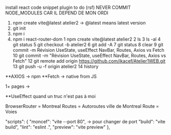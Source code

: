 install react code snippet plugin to do (rsf)
NEVER COMMIT NODE_MODULES CAR IL DEPEND DE MON ORDI

1. npm create vite@latest atelier2 -> @latest means latest version 
2. git init
3. npm i
4. npm i react-router-dom
1  npm create vite@latest atelier2
2  ls
3  ls -al
4  git status
5  git checkout -b atelier2
6  git add -A
7  git status
8  clear
9  git commit -m Révision UseState, useEffect NavBar, Routes, Axios vs Fetch
10  git commit -m "Révision UseState, useEffect NavBar, Routes, Axios vs Fetch"
12  git remote add origin https://github.com/ikacef/Atelier1WEB.git
13  git push -u -f origin atelier2
14  history


**AXIOS -> npm
**Fetch -> native from JS

1+ pages -> <BrowserRouter> </BrowserRouter>

**UseEffect quand un truc n'est pas à moi 

BrowserRouter = Montreal
Routes = Autoroutes ville de Montreal
Route = Voies

"scripts": {
    "moncef": "vite --port 80", -> pour changer de port
    "build": "vite build",
    "lint": "eslint .",
    "preview": "vite preview"
  },